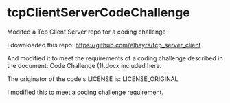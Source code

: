 # tcpClientServerCodeChallenge
Modifed a Tcp Client Server repo for a coding challenge

I downloaded this repo: https://github.com/elhayra/tcp_server_client

And modified it to meet the requirements of a coding challenge described in the document: Code Challenge (1).docx included here.

The originator of the code's LICENSE is: LICENSE_ORIGINAL

I modified this to meet a coding challenge requirement.
